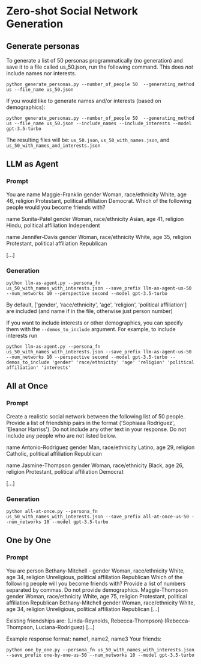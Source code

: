 # Zero-shot Social Network Generation

## Generate personas

To generate a list of 50 personas programmatically (no generation) and save it to a file called us_50.json, run the following command.
This does *not* include names nor interests.

```python generate_personas.py --number_of_people 50  --generating_method us --file_name us_50.json```

If you would like to generate names and/or interests (based on demographics):

```python generate_personas.py --number_of_people 50  --generating_method us --file_name us_50.json --include_names --include_interests --model gpt-3.5-turbo```

The resulting files will be: `us_50.json`, `us_50_with_names.json`, and `us_50_with_names_and_interests.json`


## LLM as Agent

### Prompt
You are name Maggie-Franklin gender Woman, race/ethnicity White, age 46, religion Protestant, political affiliation Democrat. Which of the following people would you become friends with?

name Sunita-Patel gender Woman, race/ethnicity Asian, age 41, religion Hindu, political affiliation Independent 

name Jennifer-Davis gender Woman, race/ethnicity White, age 35, religion Protestant, political affiliation Republican 

[...]

### Generation

``` python llm-as-agent.py --persona_fn us_50_with_names_with_interests.json --save_prefix llm-as-agent-us-50 --num_networks 10 --perspective second --model gpt-3.5-turbo ```

By default, ['gender', 'race/ethnicity', 'age', 'religion', 'political affiliation'] are included (and name if in the file, otherwise just person number)

If you want to include interests or other demographics, you can specify them with the `--demos_to_include` argument. For example, to include interests run

``` python llm-as-agent.py --persona_fn us_50_with_names_with_interests.json --save_prefix llm-as-agent-us-50 --num_networks 10 --perspective second --model gpt-3.5-turbo --demos_to_include 'gender' 'race/ethnicity' 'age' 'religion' 'political affiliation' 'interests' ```

## All at Once

### Prompt
Create a realistic social network between the following list of 50 people. Provide a list of friendship pairs in the format ('Sophiaaa Rodriguez', 'Eleanor Harriss'). Do not include any other text in your response. Do not include any people who are not listed below.

name Antonio-Rodriguez gender Man, race/ethnicity Latino, age 29, religion Catholic, political affiliation Republican

name Jasmine-Thompson gender Woman, race/ethnicity Black, age 26, religion Protestant, political affiliation Democrat

[...]

### Generation

``` python all-at-once.py --persona_fn us_50_with_names_with_interests.json --save_prefix all-at-once-us-50 --num_networks 10 --model gpt-3.5-turbo ```


## One by One

### Prompt

You are person Bethany-Mitchell - gender Woman, race/ethnicity White, age 34, religion Unreligious, political affiliation Republican
Which of the following people will you become friends with? Provide a list of numbers separated by commas. Do not provide demographics.
Maggie-Thompson gender Woman, race/ethnicity White, age 75, religion Protestant, political affiliation Republican
Bethany-Mitchell gender Woman, race/ethnicity White, age 34, religion Unreligious, political affiliation Republican
[...]

Existing friendships are:
(Linda-Reynolds, Rebecca-Thompson)
(Rebecca-Thompson, Luciana-Rodriguez)
[...]

Example response format: name1, name2, name3
Your friends:

``` python one_by_one.py --persona_fn us_50_with_names_with_interests.json --save_prefix one-by-one-us-50 --num_networks 10 --model gpt-3.5-turbo ```
